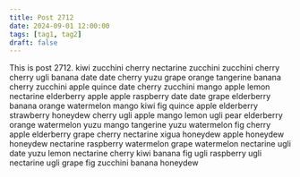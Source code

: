 ```yaml
---
title: Post 2712
date: 2024-09-01 12:00:00
tags: [tag1, tag2]
draft: false
---
```

This is post 2712.
kiwi
zucchini
cherry
nectarine
zucchini
zucchini
cherry
cherry
ugli
banana
date
date
cherry
yuzu
grape
orange
tangerine
banana
cherry
zucchini
apple
quince
date
cherry
zucchini
mango
apple
lemon
nectarine
elderberry
apple
apple
raspberry
date
date
grape
elderberry
banana
orange
watermelon
mango
kiwi
fig
quince
apple
elderberry
strawberry
honeydew
cherry
ugli
apple
mango
lemon
ugli
pear
elderberry
orange
watermelon
yuzu
mango
tangerine
yuzu
watermelon
fig
cherry
apple
elderberry
grape
cherry
nectarine
xigua
honeydew
apple
honeydew
honeydew
nectarine
raspberry
watermelon
grape
watermelon
nectarine
ugli
date
yuzu
lemon
nectarine
cherry
kiwi
banana
fig
ugli
raspberry
ugli
nectarine
ugli
grape
fig
zucchini
banana
honeydew
